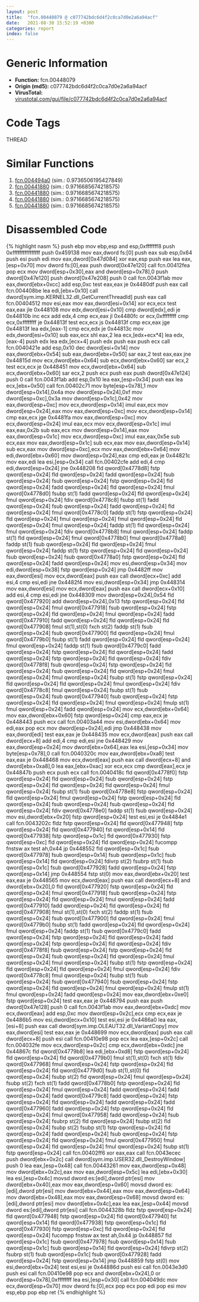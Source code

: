 ```yaml
---
layout: post
title:  "fcn.00448079 @ c077742bdc6d4f2c0ca7d0e2a6a94acf"
date:   2021-08-30 15:52:19 +0300
categories: report
index: false
---
```


# Generic Information
- **Function:** fcn.00448079
- **Origin (md5):** c077742bdc6d4f2c0ca7d0e2a6a94acf
- **VirusTotal:** [virustotal.com/gui/file/c077742bdc6d4f2c0ca7d0e2a6a94acf][virustotal_ref]

# Code Tags
<span class="tag" id="THREAD">THREAD</span>


# Similar Functions

1. [fcn.004494a0][similar_1_ref] (sim.: 0.9736506195427849)
2. [fcn.00441880][similar_2_ref] (sim.: 0.9716685674218575)
3. [fcn.00441880][similar_3_ref] (sim.: 0.9716685674218575)
4. [fcn.00441880][similar_4_ref] (sim.: 0.9716685674218575)
5. [fcn.00441880][similar_5_ref] (sim.: 0.9716685674218575)


# Disassembled Code

{% highlight nasm %}
push ebp
mov ebp,esp
and esp,0xfffffff8
push 0xffffffffffffffff
push 0x459138
mov eax,dword fs:[0]
push eax
sub esp,0x64
push esi
push edi
mov eax,dword[0x47d084]
xor eax,esp
push eax
lea eax,[esp+0x70]
mov dword fs:[0],eax
push dword[0x47e120]
call fcn.00412fea
pop ecx
mov dword[esp+0x30],eax
and dword[esp+0x78],0
push dword[0x47e120]
push dword[0x47e208]
push 0
call fcn.0043f1ab
mov eax,dword[ebx+0xcc]
add esp,0xc
test eax,eax
je 0x4480df
push eax
call fcn.004408be
lea edi,[ebx+0x10]
call dword[sym.imp.KERNEL32.dll_GetCurrentThreadId]
push eax
call fcn.00404512
mov esi,eax
mov eax,dword[esi+0x14]
xor ecx,ecx
test eax,eax
jle 0x448108
mov edx,dword[esi+0x10]
cmp dword[edx],edi
je 0x44810b
inc ecx
add edx,4
cmp ecx,eax
jl 0x4480fc
or ecx,0xffffffff
cmp ecx,0xffffffff
je 0x44813f
test ecx,ecx
js 0x44813f
cmp ecx,eax
jge 0x44813f
lea edx,[eax-1]
cmp ecx,edx
je 0x44813c
mov edx,dword[esi+0x10]
sub eax,ecx
shl eax,2
lea ecx,[edx+ecx*4]
lea edx,[eax-4]
push edx
lea edx,[ecx+4]
push edx
push eax
push ecx
call fcn.0040421e
add esp,0x10
dec dword[esi+0x14]
mov eax,dword[ebx+0x54]
sub eax,dword[ebx+0x50]
sar eax,2
test eax,eax
jne 0x44815d
mov ecx,dword[ebx+0x64]
sub ecx,dword[ebx+0x60]
sar ecx,2
test ecx,ecx
je 0x448451
mov ecx,dword[ebx+0x64]
sub ecx,dword[ebx+0x60]
sar ecx,2
push ecx
push eax
push dword[0x47e124]
push 0
call fcn.0043f1ab
add esp,0x10
lea eax,[esp+0x34]
push eax
lea ecx,[ebx+0x50]
call fcn.00402c71
mov byte[esp+0x78],1
mov dword[esp+0x14],0x4a
mov dword[esp+0x24],0xf
mov dword[esp+0xc],0x3a
mov dword[esp+0x1c],0x42
mov eax,dword[esp+0xc]
mov ecx,dword[esp+0x14]
imul eax,ecx
mov dword[esp+0x24],eax
mov eax,dword[esp+0xc]
mov ecx,dword[esp+0x14]
cmp eax,ecx
jge 0x4481fa
mov eax,dword[esp+0xc]
mov ecx,dword[esp+0x24]
imul eax,ecx
mov ecx,dword[esp+0x1c]
imul eax,eax,0x2b
sub eax,ecx
mov dword[esp+0x14],eax
mov eax,dword[esp+0x1c]
mov ecx,dword[esp+0xc]
imul eax,eax,0x5e
sub ecx,eax
mov eax,dword[esp+0x1c]
sub ecx,eax
mov eax,dword[esp+0x14]
sub ecx,eax
mov dword[esp+0xc],ecx
mov eax,dword[ebx+0x64]
mov edi,dword[ebx+0x60]
mov dword[esp+0x24],eax
cmp edi,eax
je 0x44821c
mov eax,edi
lea esi,[esp+0x34]
call fcn.00402cfe
add edi,4
cmp edi,dword[esp+0x24]
jne 0x448208
fld qword[0x4778d8]
fstp qword[esp+0x24]
fld qword[esp+0x24]
fadd qword[esp+0x24]
fsub qword[esp+0x24]
fsub qword[esp+0x24]
fstp qword[esp+0x24]
fld qword[esp+0x24]
fadd qword[esp+0x24]
fld qword[esp+0x24]
fmul qword[0x4778d0]
fsubp st(1)
fadd qword[esp+0x24]
fld qword[esp+0x24]
fmul qword[esp+0x24]
fdiv qword[0x4778c8]
fsubp st(1)
fadd qword[esp+0x24]
fsub qword[esp+0x24]
fadd qword[esp+0x24]
fld qword[esp+0x24]
fmul qword[0x4778c0]
faddp st(1)
fstp qword[esp+0x24]
fld qword[esp+0x24]
fmul qword[esp+0x24]
fmul qword[esp+0x24]
fld qword[esp+0x24]
fmul qword[esp+0x24]
faddp st(1)
fld qword[esp+0x24]
fmul qword[esp+0x24]
fdiv qword[0x4778b8]
fmul qword[esp+0x24]
faddp st(1)
fld qword[esp+0x24]
fmul qword[0x4778b0]
fmul qword[0x4778a8]
faddp st(1)
fsub qword[esp+0x24]
fld qword[esp+0x24]
fmul qword[esp+0x24]
faddp st(1)
fstp qword[esp+0x24]
fld qword[esp+0x24]
fsub qword[esp+0x24]
fsub qword[0x4778a0]
fstp qword[esp+0x24]
fld qword[esp+0x24]
fadd qword[esp+0x24]
mov esi,dword[esp+0x34]
mov edi,dword[esp+0x38]
fstp qword[esp+0x24]
jmp 0x4482ff
mov eax,dword[esi]
mov ecx,dword[eax]
push eax
call dword[ecx+0xc]
add esi,4
cmp esi,edi
jne 0x4482f4
mov esi,dword[esp+0x34]
jmp 0x448314
mov eax,dword[esi]
mov ecx,dword[eax]
push eax
call dword[ecx+0x10]
add esi,4
cmp esi,edi
jne 0x448309
mov dword[esp+0x24],0x54
fld qword[0x477920]
add dword[esp+0x24],0x13
fstp qword[esp+0x24]
fld qword[esp+0x24]
fmul qword[0x477918]
fsub qword[esp+0x24]
fstp qword[esp+0x24]
fld qword[esp+0x24]
fmul qword[esp+0x24]
fadd qword[0x477910]
fadd qword[esp+0x24]
fld qword[esp+0x24]
fld qword[0x477908]
fmul st(1),st(0)
fxch st(2)
faddp st(1)
fsub qword[esp+0x24]
fsub qword[0x477900]
fld qword[esp+0x24]
fmul qword[0x4779b0]
fsubp st(1)
fadd qword[esp+0x24]
fld qword[esp+0x24]
fmul qword[esp+0x24]
faddp st(1)
fsub qword[0x4779c0]
fadd qword[esp+0x24]
fstp qword[esp+0x24]
fld qword[esp+0x24]
fadd qword[esp+0x24]
fstp qword[esp+0x24]
fld qword[esp+0x24]
fdiv qword[0x4778f8]
fsub qword[esp+0x24]
fstp qword[esp+0x24]
fld qword[esp+0x24]
fsub qword[esp+0x24]
fld qword[esp+0x24]
fmul qword[esp+0x24]
fmul qword[esp+0x24]
fsubp st(1)
fstp qword[esp+0x24]
fld qword[esp+0x24]
fld qword[esp+0x24]
fmul qword[esp+0x24]
fdiv qword[0x4778c8]
fmul qword[esp+0x24]
fsubp st(1)
fsub qword[esp+0x24]
fsub qword[0x477940]
fsub qword[esp+0x24]
fstp qword[esp+0x24]
fld qword[esp+0x24]
fmul qword[esp+0x24]
fmulp st(1)
fmul qword[esp+0x24]
fadd qword[esp+0x24]
mov ecx,dword[ebx+0x64]
mov eax,dword[ebx+0x60]
fstp qword[esp+0x24]
cmp eax,ecx
je 0x448443
push ecx
call fcn.00403a44
mov esi,dword[ebx+0x64]
mov edi,eax
pop ecx
mov dword[esp+0x24],edi
jmp 0x448438
mov eax,dword[edi]
test eax,eax
je 0x448435
mov ecx,dword[eax]
push eax
call dword[ecx+8]
add edi,4
cmp edi,esi
jne 0x448429
mov eax,dword[esp+0x24]
mov dword[ebx+0x64],eax
lea esi,[esp+0x34]
mov byte[esp+0x78],0
call fcn.0040320c
mov eax,dword[ebx+0xa8]
test eax,eax
je 0x448468
mov ecx,dword[eax]
push eax
call dword[ecx+8]
and dword[ebx+0xa8],0
lea eax,[ebx+0xac]
xor ecx,ecx
cmp dword[eax],ecx
je 0x44847b
push ecx
push ecx
call fcn.0040418c
fld qword[0x4778f0]
fstp qword[esp+0x24]
fld qword[esp+0x24]
fsub qword[esp+0x24]
fstp qword[esp+0x24]
fld qword[esp+0x24]
fld qword[esp+0x24]
fmul qword[esp+0x24]
fsubp st(1)
fsub qword[0x4778e8]
fstp qword[esp+0x24]
fld qword[esp+0x24]
fmul qword[esp+0x24]
fstp qword[esp+0x24]
fld qword[esp+0x24]
fsub qword[esp+0x24]
fsub qword[esp+0x24]
fld qword[esp+0x24]
fdiv qword[0x4778e0]
faddp st(1)
fsub qword[esp+0x24]
mov esi,dword[ebx+0x20]
fstp qword[esp+0x24]
test esi,esi
je 0x4484e1
call fcn.0043202c
fldz
fstp qword[esp+0x24]
fld qword[0x477948]
fstp qword[esp+0x24]
fld qword[0x477940]
fst qword[esp+0x14]
fld qword[0x477938]
fstp qword[esp+0x1c]
fld qword[0x477930]
fstp qword[esp+0xc]
fld qword[esp+0x24]
fld qword[esp+0x24]
fucompp
fnstsw ax
test ah,0x44
jp 0x448552
fld qword[esp+0x1c]
fsub qword[0x477978]
fsub qword[esp+0x14]
fsub qword[esp+0x1c]
fsub qword[esp+0x14]
fld qword[esp+0x24]
fdivrp st(2)
fsubrp st(1)
fsub qword[esp+0x1c]
fsub qword[0x477928]
fadd qword[esp+0x24]
fstp qword[esp+0x14]
jmp 0x448554
fstp st(0)
mov eax,dword[ebx+0x20]
test eax,eax
je 0x448565
mov ecx,dword[eax]
push eax
call dword[ecx+8]
and dword[ebx+0x20],0
fld qword[0x477920]
fstp qword[esp+0x24]
fld qword[esp+0x24]
fmul qword[0x477918]
fsub qword[esp+0x24]
fstp qword[esp+0x24]
fld qword[esp+0x24]
fmul qword[esp+0x24]
fadd qword[0x477910]
fadd qword[esp+0x24]
fld qword[esp+0x24]
fld qword[0x477908]
fmul st(1),st(0)
fxch st(2)
faddp st(1)
fsub qword[esp+0x24]
fsub qword[0x477900]
fld qword[esp+0x24]
fmul qword[0x4779b0]
fsubp st(1)
fadd qword[esp+0x24]
fld qword[esp+0x24]
fmul qword[esp+0x24]
faddp st(1)
fsub qword[0x4779c0]
fadd qword[esp+0x24]
fstp qword[esp+0x24]
fld qword[esp+0x24]
fadd qword[esp+0x24]
fstp qword[esp+0x24]
fld qword[esp+0x24]
fdiv qword[0x4778f8]
fsub qword[esp+0x24]
fstp qword[esp+0x24]
fld qword[esp+0x24]
fsub qword[esp+0x24]
fld qword[esp+0x24]
fmul qword[esp+0x24]
fmul qword[esp+0x24]
fsubp st(1)
fstp qword[esp+0x24]
fld qword[esp+0x24]
fld qword[esp+0x24]
fmul qword[esp+0x24]
fdiv qword[0x4778c8]
fmul qword[esp+0x24]
fsubp st(1)
fsub qword[esp+0x24]
fsub qword[0x477940]
fsub qword[esp+0x24]
fstp qword[esp+0x24]
fld qword[esp+0x24]
fmul qword[esp+0x24]
fmulp st(1)
fmul qword[esp+0x24]
fadd qword[esp+0x24]
mov eax,dword[ebx+0xe0]
fstp qword[esp+0x24]
test eax,eax
je 0x448794
push eax
push dword[0x47e128]
push 0
call fcn.0043f1ab
mov eax,dword[ebx+0xdc]
mov ecx,dword[eax]
add esp,0xc
mov dword[esp+0x2c],ecx
cmp ecx,eax
je 0x4486b5
mov esi,dword[ecx+0x10]
test esi,esi
je 0x4486a0
lea eax,[esi+8]
push eax
call dword[sym.imp.OLEAUT32.dll_VariantCopy]
mov eax,dword[esi]
test eax,eax
je 0x448699
mov ecx,dword[eax]
push eax
call dword[ecx+8]
push esi
call fcn.00410e98
pop ecx
lea eax,[esp+0x2c]
call fcn.004032fe
mov ecx,dword[esp+0x2c]
cmp ecx,dword[ebx+0xdc]
jne 0x44867c
fld qword[0x4779b8]
lea edi,[ebx+0xd8]
fstp qword[esp+0x24]
fld qword[esp+0x24]
fld qword[0x4779b0]
fmul st(1),st(0)
fxch st(1)
fdiv qword[0x477968]
fmul qword[esp+0x24]
fstp qword[esp+0x24]
fld qword[esp+0x24]
fld qword[0x4779d0]
fsub st(1),st(0)
fld qword[esp+0x24]
fsubp st(2)
fld qword[esp+0x24]
fmul qword[esp+0x24]
fsubp st(2)
fxch st(1)
fadd qword[0x4778b0]
fstp qword[esp+0x24]
fld qword[esp+0x24]
fmul qword[esp+0x24]
fadd qword[esp+0x24]
fadd qword[esp+0x24]
fadd qword[0x4779c8]
fadd qword[esp+0x24]
fstp qword[esp+0x24]
fld qword[esp+0x24]
fadd qword[esp+0x24]
fadd qword[0x477960]
fadd qword[esp+0x24]
fstp qword[esp+0x24]
fld qword[esp+0x24]
fmul qword[0x477958]
fadd qword[esp+0x24]
fsub qword[esp+0x24]
fsubrp st(2)
fld qword[esp+0x24]
fsubp st(2)
fld qword[esp+0x24]
fsubp st(2)
fsubp st(1)
fstp qword[esp+0x24]
fld qword[esp+0x24]
fadd qword[esp+0x24]
fsub qword[esp+0x24]
fstp qword[esp+0x24]
fld qword[esp+0x24]
fmul qword[0x477950]
fmul qword[esp+0x24]
fld qword[esp+0x24]
fmul qword[esp+0x24]
fsubp st(1)
fstp qword[esp+0x24]
call fcn.00402ff6
xor eax,eax
call fcn.0043ecec
push dword[ebx+0x2c]
call dword[sym.imp.USER32.dll_DestroyWindow]
push 0
lea eax,[esp+0x48]
call fcn.00443261
mov eax,dword[esp+0x48]
mov dword[ebx+0x2c],eax
mov eax,dword[esp+0x5c]
lea edi,[ebx+0x30]
lea esi,[esp+0x4c]
movsd dword es:[edi],dword ptr[esi]
mov dword[ebx+0x40],eax
mov eax,dword[esp+0x60]
movsd dword es:[edi],dword ptr[esi]
mov dword[ebx+0x44],eax
mov eax,dword[esp+0x64]
mov dword[ebx+0x48],eax
mov eax,dword[esp+0x68]
movsd dword es:[edi],dword ptr[esi]
mov dword[ebx+0x4c],eax
lea eax,[esp+0x44]
movsd dword es:[edi],dword ptr[esi]
call fcn.0044328b
fldz
fstp qword[esp+0x24]
fld qword[0x477948]
fstp qword[esp+0x24]
fld qword[0x477940]
fst qword[esp+0x14]
fld qword[0x477938]
fstp qword[esp+0x1c]
fld qword[0x477930]
fstp qword[esp+0xc]
fld qword[esp+0x24]
fld qword[esp+0x24]
fucompp
fnstsw ax
test ah,0x44
jp 0x448857
fld qword[esp+0x1c]
fsub qword[0x477978]
fsub qword[esp+0x14]
fsub qword[esp+0x1c]
fsub qword[esp+0x14]
fld qword[esp+0x24]
fdivrp st(2)
fsubrp st(1)
fsub qword[esp+0x1c]
fsub qword[0x477928]
fadd qword[esp+0x24]
fstp qword[esp+0x14]
jmp 0x448859
fstp st(0)
mov esi,dword[ebx+0x24]
test esi,esi
je 0x44886d
push esi
call fcn.0043e3d0
push esi
call fcn.00410e98
pop ecx
and dword[ebx+0x24],0
or dword[esp+0x78],0xffffffff
lea esi,[esp+0x30]
call fcn.004049dc
mov ecx,dword[esp+0x70]
mov dword fs:[0],ecx
pop ecx
pop edi
pop esi
mov esp,ebp
pop ebp
ret
{% endhighlight %}


[similar_1_ref]: /report/fcn.004494a0@f5b8476c36459986b226c45654aeb016
[similar_2_ref]: /report/fcn.00441880@b8b9cf6862b0d68d10750002e5baaf97
[similar_3_ref]: /report/fcn.00441880@e83552e81a6f265fd7baa50402d3d47d
[similar_4_ref]: /report/fcn.00441880@3d7f25d788af3e7f7707a736ac852465
[similar_5_ref]: /report/fcn.00441880@146b14fc12cf789043a79d4f548a23bf
[virustotal_ref]: https://www.virustotal.com/gui/file/c077742bdc6d4f2c0ca7d0e2a6a94acf